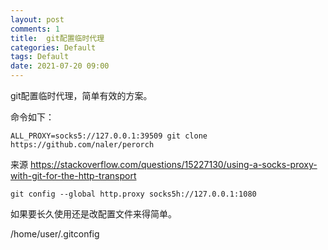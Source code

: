 ```yaml
---
layout: post
comments: 1
title:  git配置临时代理
categories: Default
tags: Default
date: 2021-07-20 09:00
---
```

git配置临时代理，简单有效的方案。

命令如下：

```
ALL_PROXY=socks5://127.0.0.1:39509 git clone https://github.com/naler/perorch
```

来源
https://stackoverflow.com/questions/15227130/using-a-socks-proxy-with-git-for-the-http-transport


```
git config --global http.proxy socks5h://127.0.0.1:1080
```


如果要长久使用还是改配置文件来得简单。

/home/user/.gitconfig